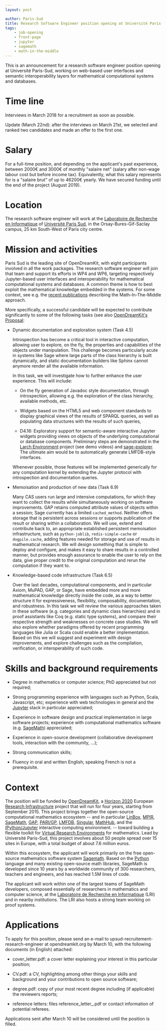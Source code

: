 ```yaml
---
layout: post

author: Paris-Sud
title: Research Software Engineer position opening at Université Paris-Sud
tags:
    - job-opening
    - front-page
    - jupyter
    - sagemath
    - math-in-the-middle
---
```


This is an announcement for a research software engineer position
opening at Université Paris-Sud, working on web-based user interfaces
and semantic interoperability layers for mathematical computational
systems and databases.

# Time line

Interviews in March 2018 for a recruitment as soon as possible.

Update (March 22nd): after the interviews on March 21st, we selected
and ranked two candidates and made an offer to the first one.

# Salary

For a full-time position, and depending on the applicant's past
experience, between 2000€ and 3000€ of monthly "salaire net" (salary
after non-wage labour cost but before income tax). Equivalently, what
this salary represents for is a "salaire brut" of up to 46200€ yearly.
We have secured funding until the end of the project (August 2019).

# Location

The research software engineer will work at the
[Laboratoire de Recherche en Informatique](http://www.lri.fr) of
[Université Paris Sud](http://www.u-psud.fr), in the
Orsay-Bures-Gif-Saclay campus, 25 km South-West of Paris city centre.

# Mission and activities

Paris Sud is the leading site of OpenDreamKit, with eight participants
involved in all the work packages. The research software engineer will
join that team and support its efforts in WP4 and WP6, targeting
respectively Jupyter-based user interfaces and interoperability for
mathematical computational systems and databases. A common theme is how
to best exploit the mathematical knowledge embedded in the systems.
For some context, see e.g. the [recent
publications](http://opendreamkit.org/2017/10/15/WP6-Usecase/) describing
the Math-In-The-Middle approach.

More specifically, a successful candidate will be expected to
contribute significantly to some of the following tasks (see also
[OpenDreamKit's Proposal](https://github.com/OpenDreamKit/OpenDreamKit/raw/master/Proposal/proposal-www.pdf):

- Dynamic documentation and exploration system (Task 4.5)

  Introspection has become a critical tool in interactive computation,
  allowing user to explore, on the fly, the properties and
  capabilities of the objects under manipulation. This challenge
  becomes particularly acute in systems like Sage where large parts of
  the class hierarchy is built dynamically, and static documentation
  builders like Sphinx cannot anymore render all the available
  information.

  In this task, we will investigate how to further enhance the user
  experience. This will include:

  - On the fly generation of Javadoc style documentation, through
    introspection, allowing e.g. the exploration of the class
    hierarchy, available methods, etc.

  - Widgets based on the HTML5 and web component standards to display
    graphical views of the results of SPARQL queries, as well as populating data
    structures with the results of such queries,

  - D4.16: Exploratory support for semantic-aware interactive Jupyter widgets
    providing views on objects of the underlying computational or
    database components. Preliminary steps are demonstrated in the
    [Larch Environment](http://www.larchenvironment.com/) project (see
    demo videos) and
    [sage-explorer](https://github.com/jbandlow/sage-explorer). The
    ultimate aim would be to automatically generate LMFDB-style
    interfaces.

  Whenever possible, those features will be implemented generically
  for any computation kernel by extending the Jupyter protocol with
  introspection and documentation queries.

- Memoisation and production of new data (Task 6.9)

  Many CAS users run large and intensive computations, for which they
  want to collect the results while simultaneously working on software
  improvements. GAP retains computed attribute values of objects
  within a session; Sage currently has a limited `cached_method`.
  Neither offers storage that is persistent across sessions or
  supports publication of the result or sharing within a
  collaboration. We will use, extend and contribute back to, an
  appropriate established persistent memoisation infrastructure, such
  as `python-joblib`, `redis-simple-cache` or `dogpile.cache`, adding
  features needed for storage and use of results in mathematical
  research. We will design something that is simple to deploy and
  configure, and makes it easy to share results in a controlled
  manner, but provides enough assurance to enable the user to rely on
  the data, give proper credit to the original computation and rerun
  the computation if they want to.

- Knowledge-based code infrastructure (Task 6.5)

  Over the last decades, computational components, and in particular
  Axiom, MuPAD, GAP, or Sage, have embedded more and more
  mathematical knowledge directly inside the code, as a way to better
  structure it for expressiveness, flexibility, composability,
  documentation, and robustness. In this task we will review the
  various approaches taken in these software (e.g. categories and
  dynamic class hierarchies) and in proof assistants like Coq
  (e.g. static type systems), and compare their respective strength
  and weaknesses on concrete case studies. We will also explore
  whether paradigms offered by recent programming languages like Julia
  or Scala could enable a better implementation. Based on this we will
  suggest and experiment with design improvements, and explore
  challenges such as the compilation, verification, or
  interoperability of such code.

# Skills and background requirements

- Degree in mathematics or computer science; PhD appreciated but not required;

- Strong programming experience with languages such as Python, Scala,
  Javascript, etc; experience with web technologies in general and the
  [Jupyter](http://jupyter.org/) stack in particular appreciated;

- Experience in software design and practical implementation in large
  software projects; experience with computational mathematics
  software (e.g. [SageMath](http://sagemath.org)) appreciated;

- Experience in open-source development (collaborative development
  tools, interaction with the community, ...);

- Strong communication skills;

- Fluency in oral and written English; speaking French is not a
  prerequisite.

# Context

The position will be funded by
[OpenDreamKit](http://opendreamkit.org), a
[Horizon 2020](https://ec.europa.eu/programmes/horizon2020/)
European [Research Infrastructure](https://ec.europa.eu/programmes/horizon2020/en/h2020-section/european-research-infrastructures-including-e-infrastructures)
project that will run for four years, starting from September
2015. This project brings together the open-source computational
mathematics ecosystem -- and in particular
[LinBox](http://linalg.org/),
[MPIR](http://mpir.org),
[SageMath](http://sagemath.org/),
[GAP](http://www.gap-system.org/),
[PARI/GP](http://pari.math.u-bordeaux.fr/),
[LMFDB](http://lmfdb.org/),
[Singular](http://www.singular.uni-kl.de/),
[MathHub](https://mathhub.info/),
and the
[IPython/Jupyter](http://jupyter.org/) interactive computing
environment.
-- toward building a
flexible toolkit for
[Virtual Research Environments](http://www.2020-horizon.com/e-Infrastructures-for-virtual-research-environments-%28VRE%29-i1490.html)
for mathematics. Lead by Université Paris-Sud, this project involves
about 50 people spread over 15 sites in Europe, with a total budget of
about 7.6 million euros.

Within this ecosystem, the applicant will work primarily on the free
open-source mathematics software system
[Sagemath](http://sagemath.org). Based on the
[Python](http://www.python.org) language and many existing open-source
math libraries, SageMath is developed since 10 years by a worldwide
community of 300 researchers, teachers and engineers, and has reached
1.5M lines of code.

The applicant will work within one of the largest teams of SageMath
developers, composed essentially of researchers in mathematics and
computer science, at the [Laboratoire de Recherche en
Informatique](http://www.lri.fr/) (LRI) and in nearby institutions.
The LRI also hosts a strong team working on proof systems.

# Applications

To apply for this position, please send an e-mail to
upsud-recruitement-research-engineer at opendreamkit.org
by March 10, with the following documents (in English) attached:

- cover_letter.pdf: a cover letter explaining your interest in this particular position;

- CV.pdf: a CV, highlighting among other things your skills and
  background and your contributions to open source software;

- degree.pdf: copy of your most recent degree including (if
  applicable) the reviewers reports;

- reference letters: files reference_letter_<contactname>.pdf or contact information of potential referees.

Applications sent after March 10 will be considered until the
position is filled.
